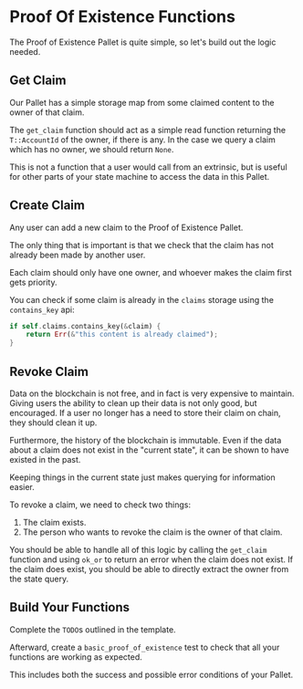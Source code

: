 # Proof Of Existence Functions

The Proof of Existence Pallet is quite simple, so let's build out the logic needed.

## Get Claim

Our Pallet has a simple storage map from some claimed content to the owner of that claim.

The `get_claim` function should act as a simple read function returning the `T::AccountId` of the owner, if there is any. In the case we query a claim which has no owner, we should return `None`.

This is not a function that a user would call from an extrinsic, but is useful for other parts of your state machine to access the data in this Pallet.

## Create Claim

Any user can add a new claim to the Proof of Existence Pallet.

The only thing that is important is that we check that the claim has not already been made by another user.

Each claim should only have one owner, and whoever makes the claim first gets priority.

You can check if some claim is already in the `claims` storage using the `contains_key` api:

```rust
if self.claims.contains_key(&claim) {
	return Err(&"this content is already claimed");
}
```

## Revoke Claim

Data on the blockchain is not free, and in fact is very expensive to maintain. Giving users the ability to clean up their data is not only good, but encouraged. If a user no longer has a need to store their claim on chain, they should clean it up.

Furthermore, the history of the blockchain is immutable. Even if the data about a claim does not exist in the "current state", it can be shown to have existed in the past.

Keeping things in the current state just makes querying for information easier.

To revoke a claim, we need to check two things:

1. The claim exists.
2. The person who wants to revoke the claim is the owner of that claim.

You should be able to handle all of this logic by calling the `get_claim` function and using `ok_or` to return an error when the claim does not exist. If the claim does exist, you should be able to directly extract the owner from the state query.

## Build Your Functions

Complete the `TODO`s outlined in the template.

Afterward, create a `basic_proof_of_existence` test to check that all your functions are working as expected.

This includes both the success and possible error conditions of your Pallet.
